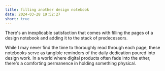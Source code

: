 ```yaml
---
title: filling another design notebook
date: 2024-03-28 19:52:27
short: true
---
```


There's an inexplicable satisfaction that comes with filling the pages of a design notebook and adding it to the stack of predecessors.

While I may never find the time to thoroughly read through each page, these notebooks serve as tangible reminders of the daily dedication poured into design work. In a world where digital products often fade into the ether, there's a comforting permanence in holding something physical.
